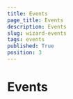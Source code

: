 ```yaml
---
title: Events
page_title: Events
description: Events
slug: wizard-events
tags: events
published: True
position: 3
---
```


# Events
